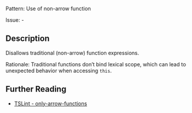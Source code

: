 Pattern: Use of non-arrow function

Issue: -

## Description

Disallows traditional (non-arrow) function expressions.  
  
Rationale: Traditional functions don’t bind lexical scope, which can lead to unexpected behavior when accessing `this`.

## Further Reading

* [TSLint - only-arrow-functions](https://palantir.github.io/tslint/rules/only-arrow-functions)